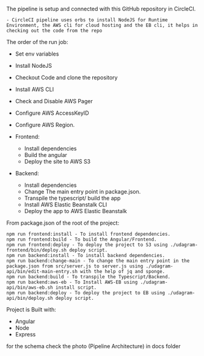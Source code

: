 The pipeline is setup and connected with this GitHub repository in CircleCI.

    - CircleCI pipeline uses orbs to install NodeJS for Runtime Environment, the AWS cli for cloud hosting and the EB cli, it helps in checking out the code from the repo


The order of the run job:
- Set env variables
- Install NodeJS
- Checkout Code and clone the repository
- Install AWS CLI 
- Check and Disable AWS Pager
- Configure AWS AccessKeyID
- Configure AWS Region.
- Frontend:
    - Install dependencies
    - Build the angular
    - Deploy the site to AWS S3

- Backend:
    - Install dependencies
    - Change The main entry point in package.json.
    - Transpile the typescript/ build the app
    - Install AWS Elastic Beanstalk CLI
    - Deploy the app to AWS Elastic Beanstalk


From package.json of the root of the project:

    npm run frontend:install - To install frontend dependencies.
    npm run frontend:build - To build the Angular/Frontend.
    npm run frontend:deploy - To deploy the project to S3 using ./udagram-frontend/bin/deploy.sh deploy script.
    npm run backend:install - To install backend dependencies.
    npm run backend:change-main - To change the main entry point in the package.json from src/server.js to server.js using ./udagram-api/bin/edit-main-entry.sh with the help of jq and sponge.
    npm run backend:build - To transpile the Typescript/Backend.
    npm run backend:aws-eb - To Install AWS-EB using ./udagram-api/bin/aws-eb.sh install script.
    npm run backend:deploy - To deploy the project to EB using ./udagram-api/bin/deploy.sh deploy script.



Project is Built with:
 - Angular 
 - Node
 - Express


for the schema check the photo (Pipeline Architecture) in docs folder 
